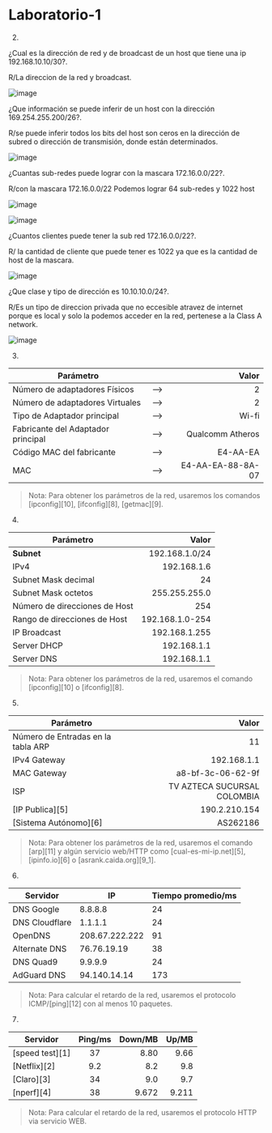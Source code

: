 # Laboratorio-1
2.
¿Cual es la dirección de red y de broadcast de un host que tiene una ip 192.168.10.10/30?.

R/La direccion de la red y broadcast.

![image](https://github.com/Enny-Rodriguez/Redes-dos/assets/101887774/4f59952d-5a0a-4d67-9cc9-b58714449706)

¿Que información se puede inferir de un host con la dirección 169.254.255.200/26?.

R/se puede inferir todos los bits del host son ceros en la dirección de subred o dirección de transmisión, donde están determinados.

![image](https://github.com/Enny-Rodriguez/Redes-dos/assets/101887774/90385b76-6c36-4c10-b3ee-090907f189a4)

¿Cuantas sub-redes puede lograr con la mascara 172.16.0.0/22?.

R/con la mascara 172.16.0.0/22 Podemos lograr 64 sub-redes y 1022 host

![image](https://github.com/Enny-Rodriguez/Redes-dos/assets/101887774/dd118d61-4469-4e0c-8253-ea840a8a0f74)

![image](https://github.com/Enny-Rodriguez/Redes-dos/assets/101887774/de218fde-791b-4169-81a8-2ef9ac491069)

¿Cuantos clientes puede tener la sub red 172.16.0.0/22?.

R/ la cantidad de cliente que puede tener es 1022 ya que es la cantidad de host de la mascara.

![image](https://github.com/Enny-Rodriguez/Redes-dos/assets/101887774/a606e3e0-c485-4453-8fc8-c27525e77d00)

¿Que clase y tipo de dirección es 10.10.10.0/24?.

R/Es un tipo de direccion privada que no eccesible atravez de internet porque es local y solo la podemos acceder en la red, pertenese a la Class A network.

![image](https://github.com/Enny-Rodriguez/Redes-dos/assets/101887774/36a0cd91-eddf-4b0d-aa6d-92357ff885f0)


3.
|Parámetro||Valor|
|--|:--:|--:|
|Número de adaptadores Físicos|-->|2|
|Número de adaptadores Virtuales|-->|2|
|Tipo de Adaptador principal|-->|Wi-fi|
|Fabricante del Adaptador principal|-->|Qualcomm Atheros|
|Código MAC del fabricante|-->|E4-AA-EA| 
|MAC|-->| E4-AA-EA-88-8A-07|

>Nota: Para obtener los parámetros de la red, usaremos los comandos [ipconfig][10], [ifconfig][8], [getmac][9].

4.
|Parámetro|Valor|
|--|--:|
|__Subnet__|192.168.1.0/24|
|IPv4|192.168.1.6|
|Subnet Mask decimal|24|
|Subnet Mask octetos|255.255.255.0|
|Número de direcciones de Host|254|
|Rango de direcciones de Host|192.168.1.0-254|
|IP Broadcast|192.168.1.255|
|Server DHCP|192.168.1.1|
|Server DNS|192.168.1.1|

>Nota: Para obtener los parámetros de la red, usaremos el comando [ipconfig][10] o [ifconfig][8].

5.
|Parámetro|Valor|
|--|--:|
|Número de Entradas en la tabla ARP |11|
|IPv4 Gateway|192.168.1.1|
|MAC Gateway|a8-bf-3c-06-62-9f|
|ISP|TV AZTECA SUCURSAL COLOMBIA|
|[IP Publica][5]|190.2.210.154|
|[Sistema Autónomo][6]|AS262186|


>Nota: Para obtener los parámetros de la red, usaremos el comando [arp][11] y algún servicio web/HTTP como [cual-es-mi-ip.net][5], [ipinfo.io][6] o [asrank.caida.org][9_1].

6.
|Servidor|IP|Tiempo promedio/ms|
|--|--|--|
|DNS Google|8.8.8.8|24|
|DNS Cloudflare|1.1.1.1|24|
|OpenDNS|208.67.222.222|91|
|Alternate DNS|76.76.19.19|38|
|DNS Quad9|9.9.9.9|24|
|AdGuard DNS|94.140.14.14|173|

>Nota: Para calcular el retardo de la red, usaremos el protocolo ICMP/[ping][12] con al menos 10 paquetes.

7.
|Servidor|Ping/ms|Down/MB|Up/MB|
|--|:--:|--:|--:|
|[speed test][1]|37|8.80|9.66|
|[Netflix][2]|9.2|8.2|9.8|
|[Claro][3]|34|9.0|9.7|
|[nperf][4]|38|9.672|9.211|

>Nota: Para calcular el retardo de la red, usaremos el protocolo HTTP via servicio WEB.



